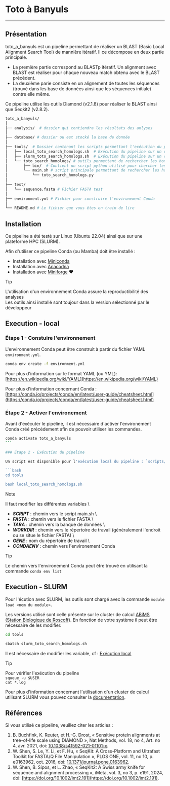 # Toto à Banyuls
___

## Présentation

toto_a_banyuls est un pipeline permettant de réaliser un BLAST (Basic Local Alignment Search Tool) de mannière itératif. Il ce décompose en deux partie principale. 
- La première partie correspond au BLASTp itératif. Un alignment avec BLAST est réaliser pour chaque nouveau match obtenu avec le BLAST précédent.
- La deuxième parie consiste en un alignement de toutes les séquences (trouvé dans les base de données ainsi que les séquences initiale) contre elle même.

Ce pipeline utilise les outils Diamond (v2.1.8) pour réaliser le BLAST ainsi que Seqkit2 (v2.8.2).

```bash
toto_a_banyuls/
│
├── analysis/  # dossier qui contiendra les résultats des anlyses
│
├── database/ # dossier ou est stocké la base de donnée
│
├── tools/  # Dossier contenant les scripts permettant l'exécution du pipeline
│   ├── local_toto_search_homologs.sh  # Exécution du pipeline sur un ordinateur
│   ├── slurm_toto_search_homologs.sh  # Exécution du pipeline sur un cluster de calcul SLURM
│   └── toto_search_homologs/ # outils permettant de rechercher les homologues
│       ├── bin/  # Contient un script python utilisé pour chercher les homologues
│       └── main.sh # script principale permettant de rechercher les homologue
│           └── toto_search_homologs.py
│
├── test/
│   └── sequence.fasta # Fichier FASTA test
│
├── environment.yml # Fichier pour construire l'environement Conda
│
└── README.md # Le fichier que vous êtes en train de lire
```

## Installation

Ce pipeline a été testé sur Linux (Ubuntu 22.04) ainsi que sur une plateforme HPC (SLURM).

Afin d'utiliser ce pipeline Conda (ou Mamba) doit être installé : 
- Installation avec [Miniconda](https://docs.anaconda.com/miniconda/miniconda-install/)
- Installation avec [Anacodna](https://docs.anaconda.com/anaconda/install/)
- Installation avec [Miniforge](https://github.com/conda-forge/miniforge?tab=readme-ov-file) :heart:

> [!TIP]
> L'utilisation d'un environnement Conda assure la reproductibilité des analyses \
> Les outils ainsi installé sont toujour dans la version sélectionné par le développeur

## Execution - local

### Étape 1 - Constuire l'environnement

L'environnement Conda peut être construit à partir du fichier YAML `environment.yml`.

```bash
conda env create -f environment.yml
```

Pour plus d'information sur le format YAML (ou YML): [https://en.wikipedia.org/wiki/YAML](https://en.wikipedia.org/wiki/YAML)

Pour plus d'information concernant Conda : [https://conda.io/projects/conda/en/latest/user-guide/cheatsheet.html](https://conda.io/projects/conda/en/latest/user-guide/cheatsheet.html)

### Étape 2 - Activer l'environement

Avant d'exécuter le pipeline, il est nécessaire d'activer l'environement Conda créé précédement afin de pouvoir utiliser les commandes.

```bash
conda activate toto_a_banyuls
``` 

### Étape 2 - Exécution du pipeline

Un script est disponible pour l'exécution local du pipeline : `scripts/local_toto_search_homologs.sh`

```bash
cd tools

bash local_toto_search_homologs.sh
```

> [!NOTE]
> Il faut modifier les différentes variables \
> - **_SCRIPT_** : chemin vers le script main.sh \
> - **_FASTA_** : chemin vers le fichier FASTA \
> - **_TARA_** : chemin vers la banque de données \
> - **_WORKDIR_** : chemin vers le répertoire de travail (généralement l'endroit ou se situe le fichier FASTA) \
> - **_GENE_** : nom du répertoire de travail \
> - **_CONDAENV_** : chemin vers l'environement Conda

> [!TIP]
> Le chemin vers l'environement Conda peut être trouvé en utilisant la commande `conda env list`

## Execution - SLURM

Pour l'écution avec SLURM, les outils sont chargé avec la commande `module load <nom du module>`.

Les versions utilisé sont celle présente sur le cluster de calcul [ABiMS (Station Biologique de Roscoff)](https://abims.sb-roscoff.fr/). En fonction de votre système il peut être nécessaire de les modifier.

```bash
cd tools

sbatch slurm_toto_search_homologs.sh
```

Il est nécessaire de modifier les variable, cf : [Exécution local](#execution---local)

> [!TIP]
> Pour vérifier l'exécution du pipeline \
> `squeue -u $USER` \
> `cat *.log`

Pour plus d'information concernant l'utilisation d'un cluster de calcul utilisant SLURM vous pouvez consulter la [documentation](https://slurm.schedmd.com/documentation.html).

## Références

Si vous utilisé ce pipeline, veuillez citer les articles : 
1. B. Buchfink, K. Reuter, et H.-G. Drost, « Sensitive protein alignments at tree-of-life scale using DIAMOND », Nat Methods, vol. 18, no 4, Art. no 4, avr. 2021, doi: [10.1038/s41592-021-01101-x](https://doi.org/10.1038/s41592-021-01101-x).
2. W. Shen, S. Le, Y. Li, et F. Hu, « SeqKit: A Cross-Platform and Ultrafast Toolkit for FASTA/Q File Manipulation », PLOS ONE, vol. 11, no 10, p. e0163962, oct. 2016, doi: [10.1371/journal.pone.0163962](https://doi.org/10.1371/journal.pone.0163962).
3. W. Shen, B. Sipos, et L. Zhao, « SeqKit2: A Swiss army knife for sequence and alignment processing », iMeta, vol. 3, no 3, p. e191, 2024, doi: [https://doi.org/10.1002/imt2.191](https://doi.org/10.1002/imt2.191). 